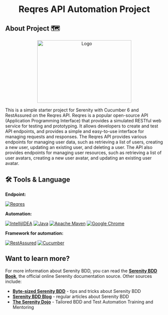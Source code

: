 <h1 align="center"> Reqres API Automation Project </h1>

## About Project :world_map:

<p align="center">
<img align="center" width="300px" height="200px" src="https://reqres.in/img/logo.png" alt="Logo" />
</p>

This is a simple starter project for Serenity with Cucumber 6 and RestAssured on the Reqres API. Reqres is a popular open-source API (Application Programming Interface) that provides a simulated RESTful web service for testing and prototyping. It allows developers to create and test API endpoints, and provides a simple and easy-to-use interface for managing requests and responses. The Reqres API provides various endpoints for managing user data, such as retrieving a list of users, creating a new user, updating an existing user, and deleting a user. The API also provides endpoints for managing user resources, such as retrieving a list of user avatars, creating a new user avatar, and updating an existing user avatar.

## 🛠 Tools & Language
**Endpoint:**  

<a href="https://reqres.in/"><img src="https://img.shields.io/badge/-Reqres-f54242.svg?style=for-the-badge&logo=Reqres&logoColor=white" alt="Reqres"/></a>

**Automation:**  

<a href="https://www.jetbrains.com/idea/"><img src="https://img.shields.io/badge/IntelliJIDEA-000000.svg?style=for-the-badge&logo=intellij-idea&logoColor=white" alt="IntellijIDEA"/></a>
<a href="https://www.java.com/en/"><img src="https://img.shields.io/badge/java-%23ED8B00.svg?style=for-the-badge&logo=java&logoColor=white" alt="Java"/></a>
<a href="https://maven.apache.org/"><img src="https://img.shields.io/badge/Apache%20Maven-C71A36?style=for-the-badge&logo=Apache%20Maven&logoColor=white" alt="Apache Maven"/></a>
<a href="https://www.java.com/en/"><img src="https://img.shields.io/badge/Google%20Chrome-4285F4?style=for-the-badge&logo=GoogleChrome&logoColor=white" alt="Google Chrome"/></a>

**Framework for automation:** 

<a href="https://rest-assured.io/"><img src="https://img.shields.io/badge/-RestAssured-%43B02A?style=for-the-badge&logo=RestAssured&logoColor=white" alt="RestAssured"/></a>
<a href="https://www.selenium.dev/"><img src="https://img.shields.io/badge/-cucumber-4bc47b?style=for-the-badge&logo=CucumberColor=black" alt="Cucumber"/></a>

## Want to learn more?
For more information about Serenity BDD, you can read the [**Serenity BDD Book**](https://serenity-bdd.github.io/theserenitybook/latest/index.html), the official online Serenity documentation source. Other sources include:
* **[Byte-sized Serenity BDD](https://www.youtube.com/channel/UCav6-dPEUiLbnu-rgpy7_bw/featured)** - tips and tricks about Serenity BDD
* [**Serenity BDD Blog**](https://johnfergusonsmart.com/category/serenity-bdd/) - regular articles about Serenity BDD
* [**The Serenity Dojo**](https://www.serenity-dojo.com) - Tailored BDD and Test Automation Training and Mentoring

